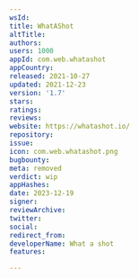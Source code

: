```yaml
---
wsId: 
title: WhatAShot
altTitle: 
authors: 
users: 1000
appId: com.web.whatashot
appCountry: 
released: 2021-10-27
updated: 2021-12-23
version: '1.7'
stars: 
ratings: 
reviews: 
website: https://whatashot.io/
repository: 
issue: 
icon: com.web.whatashot.png
bugbounty: 
meta: removed
verdict: wip
appHashes: 
date: 2023-12-19
signer: 
reviewArchive: 
twitter: 
social: 
redirect_from: 
developerName: What a shot
features: 

---
```


